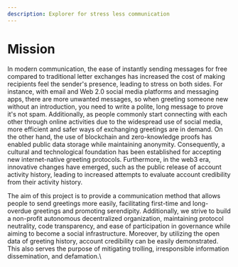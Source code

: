 ```yaml
---
description: Explorer for stress less communication
---
```


# Mission

In modern communication, the ease of instantly sending messages for free compared to traditional letter exchanges has increased the cost of making recipients feel the sender's presence, leading to stress on both sides. For instance, with email and Web 2.0 social media platforms and messaging apps, there are more unwanted messages, so when greeting someone new without an introduction, you need to write a polite, long message to prove it's not spam. Additionally, as people commonly start connecting with each other through online activities due to the widespread use of social media, more efficient and safer ways of exchanging greetings are in demand. On the other hand, the use of blockchain and zero-knowledge proofs has enabled public data storage while maintaining anonymity. Consequently, a cultural and technological foundation has been established for accepting new internet-native greeting protocols. Furthermore, in the web3 era, innovative changes have emerged, such as the public release of account activity history, leading to increased attempts to evaluate account credibility from their activity history.

The aim of this project is to provide a communication method that allows people to send greetings more easily, facilitating first-time and long-overdue greetings and promoting serendipity. Additionally, we strive to build a non-profit autonomous decentralized organization, maintaining protocol neutrality, code transparency, and ease of participation in governance while aiming to become a social infrastructure. Moreover, by utilizing the open data of greeting history, account credibility can be easily demonstrated. This also serves the purpose of mitigating trolling, irresponsible information dissemination, and defamation.\
